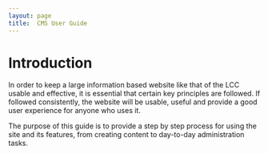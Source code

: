 ```yaml
---
layout: page
title:  CMS User Guide
---
```


# Introduction

In order to keep a large information based website like that of the LCC usable and effective, it is essential that certain key principles are followed. If followed consistently, the website will be usable, useful and provide a good user experience for anyone who uses it.

The purpose of this guide is to provide a step by step process for using the site and its features, from creating content to day-to-day administration tasks.
